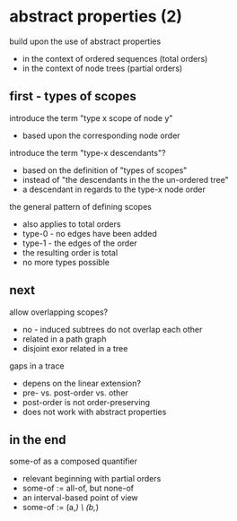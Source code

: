
# abstract properties (2)

build upon the use of abstract properties
- in the context of ordered sequences (total orders)
- in the context of node trees (partial orders)

<!-- ======================================================================= -->
## first - types of scopes

introduce the term "type x scope of node y"
- based upon the corresponding node order

introduce the term "type-x descendants"?
- based on the definition of "types of scopes"
- instead of "the descendants in the the un-ordered tree"
- a descendant in regards to the type-x node order

the general pattern of defining scopes
- also applies to total orders
- type-0 - no edges have been added
- type-1 - the edges of the order
- the resulting order is total
- no more types possible

<!-- ======================================================================= -->
## next

allow overlapping scopes?
- no - induced subtrees do not overlap each other
- related in a path graph
- disjoint exor related in a tree

gaps in a trace
- depens on the linear extension?
- pre- vs. post-order vs. other
- post-order is not order-preserving
- does not work with abstract properties

<!-- ======================================================================= -->
## in the end

some-of as a composed quantifier
- relevant beginning with partial orders
- some-of := all-of, but none-of
- an interval-based point of view
- some-of := (a,*) \ (b,*)
